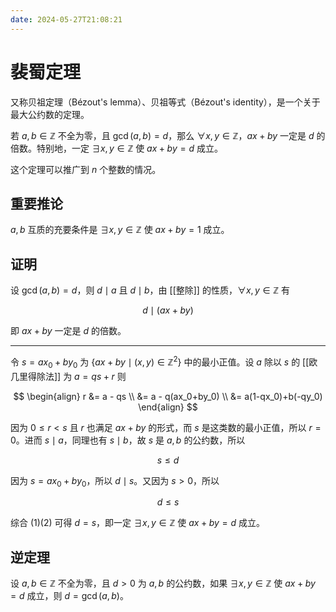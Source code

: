 ```yaml
---
date: 2024-05-27T21:08:21
---
```


# 裴蜀定理

又称贝祖定理（Bézout's lemma）、贝祖等式（Bézout's identity），是一个关于最大公约数的定理。

若 $a,b \in \mathbb{Z}$ 不全为零，且 $\gcd(a,b)=d$，那么 $\forall x,y \in \mathbb{Z}$，$ax+by$ 一定是 $d$ 的倍数。特别地，一定 $\exists x,y \in \mathbb{Z}$ 使 $ax+by=d$ 成立。

这个定理可以推广到 $n$ 个整数的情况。

## 重要推论

$a,b$ 互质的充要条件是 $\exists x,y \in \mathbb{Z}$ 使 $ax+by=1$ 成立。

## 证明

设 $\gcd(a,b)=d$，则 $d \mid a$ 且 $d \mid b$，由 [[整除]] 的性质，$\forall x,y \in \mathbb{Z}$ 有

$$
d \mid (ax+by)
$$

即 $ax+by$ 一定是 $d$ 的倍数。

---

令 $s=ax_0+by_0$ 为 $\{ax+by \mid (x,y) \in \mathbb{Z}^2\}$ 中的最小正值。设 $a$ 除以 $s$ 的 [[欧几里得除法]] 为 $a=qs+r$ 则

$$
\begin{align}
r &= a - qs \\
&= a - q(ax_0+by_0) \\
&= a(1-qx_0)+b(-qy_0)
\end{align}
$$

因为 $0 \le r < s$ 且 $r$ 也满足 $ax+by$ 的形式，而 $s$ 是这类数的最小正值，所以 $r=0$。进而 $s \mid a$，同理也有 $s \mid b$，故 $s$ 是 $a,b$ 的公约数，所以

$$
s \le d \tag{1} 
$$

因为 $s=ax_0+by_0$，所以 $d \mid s$。又因为 $s>0$，所以

$$
d \le s \tag{2} 
$$

综合 $(1)(2)$ 可得 $d=s$，即一定 $\exists x,y \in \mathbb{Z}$ 使 $ax+by=d$ 成立。

## 逆定理

设 $a,b \in \mathbb{Z}$ 不全为零，且 $d>0$ 为 $a,b$ 的公约数，如果 $\exists x,y \in \mathbb{Z}$ 使 $ax+by=d$ 成立，则 $d=\gcd(a,b)$。
